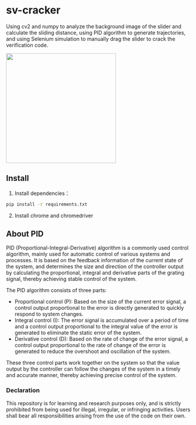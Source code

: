 # sv-cracker
Using cv2 and numpy to analyze the background image of the slider and calculate the sliding distance, using PID algorithm to generate trajectories, and using Selenium simulation to manually drag the slider to crack the verification code.

<img src="https://p3.toutiaoimg.com/origin/tos-cn-i-qvj2lq49k0/5c7e57c89e3742359b604b3c67f75365?from=pc" width="300px">

## Install
1. Install dependencies：
```bash
pip install -r requirements.txt
```

2. Install chrome and chromedriver


## About PID
PID (Proportional-Integral-Derivative) algorithm is a commonly used control algorithm, mainly used for automatic control of various systems and processes. It is based on the feedback information of the current state of the system, and determines the size and direction of the controller output by calculating the proportional, integral and derivative parts of the grating signal, thereby achieving stable control of the system.

The PID algorithm consists of three parts:
- Proportional control (P): Based on the size of the current error signal, a control output proportional to the error is directly generated to quickly respond to system changes.
- Integral control (I): The error signal is accumulated over a period of time and a control output proportional to the integral value of the error is generated to eliminate the static error of the system.
- Derivative control (D): Based on the rate of change of the error signal, a control output proportional to the rate of change of the error is generated to reduce the overshoot and oscillation of the system.

These three control parts work together on the system so that the value output by the controller can follow the changes of the system in a timely and accurate manner, thereby achieving precise control of the system.


### Declaration
This repository is for learning and research purposes only, and is strictly prohibited from being used for illegal, irregular, or infringing activities. Users shall bear all responsibilities arising from the use of the code on their own.
